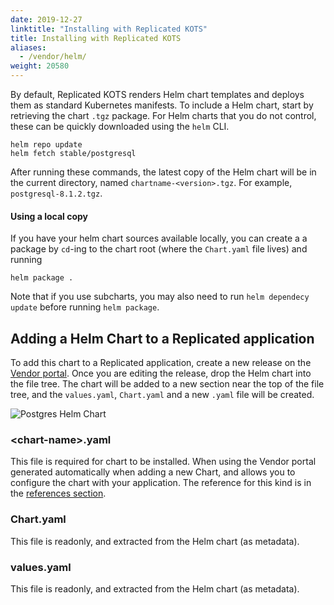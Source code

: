 ```yaml
---
date: 2019-12-27
linktitle: "Installing with Replicated KOTS"
title: Installing with Replicated KOTS
aliases:
  - /vendor/helm/
weight: 20580
---
```


By default, Replicated KOTS renders Helm chart templates and deploys them as standard Kubernetes manifests. To include a Helm chart, start by retrieving the chart `.tgz` package. For Helm charts that you do not control, these can be quickly downloaded using the `helm` CLI.

```shell
helm repo update
helm fetch stable/postgresql
```

After running these commands, the latest copy of the Helm chart will be in the current directory, named `chartname-<version>.tgz`. For example, `postgresql-8.1.2.tgz`.

#### Using a local copy

If you have your helm chart sources available locally, you can create a a package by `cd`-ing to the chart root (where the `Chart.yaml` file lives) and running

```shell
helm package .
```

Note that if you use subcharts, you may also need to run `helm dependecy update` before running `helm package`.

## Adding a Helm Chart to a Replicated application

To add this chart to a Replicated application, create a new release on the [Vendor portal](https://vendor.replicated.com). 
Once you are editing the release, drop the Helm chart into the file tree. 
The chart will be added to a new section near the top of the file tree, and the `values.yaml`, `Chart.yaml` and a new <chart-name>`.yaml` file will be created.

![Postgres Helm Chart](/images/postgres-helm-chart.png)

### &lt;chart-name&gt;.yaml
This file is required for chart to be installed. 
When using the Vendor portal generated automatically when adding a new Chart, and allows you to configure the chart with your application. 
The reference for this kind is in the [references section](/reference/v1beta1/helmchart).

### Chart.yaml
This file is readonly, and extracted from the Helm chart (as metadata).

### values.yaml
This file is readonly, and extracted from the Helm chart (as metadata).

